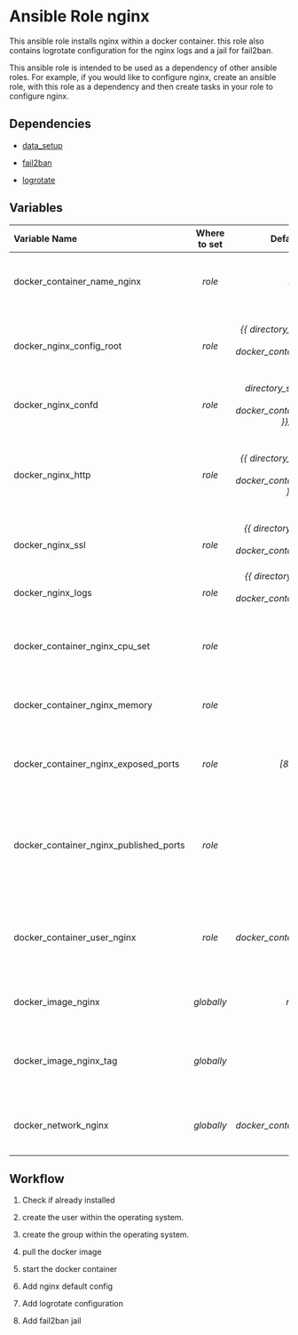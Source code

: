 # Ansible Role nginx
This ansible role installs nginx within a docker container. this role also contains logrotate configuration for the nginx logs and a jail for fail2ban.

This ansible role is intended to be used as a dependency of other ansible roles. For example, if you would like to configure nginx, create an ansible role, with this role as a dependency and then create tasks in your role to configure nginx.


## Dependencies

- [data_setup](../data_setup)

- [fail2ban](../logrotate)

- [logrotate](../logrotate)


## Variables

| Variable Name | Where to set | Default Value | Description |
|:---|:---:|:---:|:---|
| docker_container_name_nginx | _role_ | _nginx_ | The name the docker container will be given. |
| docker_nginx_config_root | _role_ | _{{ directory_structure_config }}/{{ docker_container_name_nginx }}_ | Root directory for the docker contaner data. |
| docker_nginx_confd | _role_ | _directory_structure_config }}/{{ docker_container_name_nginx }}/conf.d_ | The nginx conf.d directory. |
| docker_nginx_http | _role_ | _{{ directory_structure_config }}/{{ docker_container_name_nginx }}/http_ | The nginx http directory. You can place your file for http within this directory. |
| docker_nginx_ssl | _role_ | _{{ directory_structure_data }}/{{ docker_container_name_nginx }}/ssl_ | The directory for SSL Certificates |
| docker_nginx_logs | _role_ | _{{ directory_structure_logs }}/{{ docker_container_name_nginx }}_ | The nginx log directory. |
| docker_container_nginx_cpu_set | _role_ | _0:3_ | Which CPUs the docker container will use. |
| docker_container_nginx_memory | _role_ | _0_ | The allocated memory for the docker container. |
| docker_container_nginx_exposed_ports | _role_ | _[80, 443]_ | The ports to expose to other docker containers. |
| docker_container_nginx_published_ports | _role_ | _None_ | **_Optional_** The ports to publically make available from the docker container. |
| docker_container_user_nginx | _role_ | _{{ docker_container_name_nginx }}"_ | **_Mandatory_** The system user and group to create for the data directories. |
| docker_image_nginx | _globally_ | _nginx"_ | The docker image to use for the container. |
| docker_image_nginx_tag | _globally_ | _None_ | **_Mandatory_** The docker image tag to use for the container. |
| docker_network_nginx | _globally_ | _{{ docker_container_name_nginx }}"_ | The name of the docker network to create. |


## Workflow

1. Check if already installed

1. create the user within the operating system.

1. create the group within the operating system.

1. pull the docker image

1. start the docker container

1. Add nginx default config

1. Add logrotate configuration

1. Add fail2ban jail
